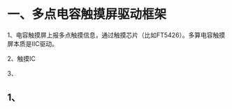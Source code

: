 # 一、多点电容触摸屏驱动框架

1、电容触摸屏上报多点触摸信息，通过触摸芯片（比如FT5426）。多算电容触摸屏本质是IIC驱动。

2、触摸IC

3、


## 1、
<!--stackedit_data:
eyJoaXN0b3J5IjpbNjI0OTU1ODk1LC0yMDg4NzQ2NjEyXX0=
-->